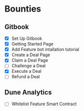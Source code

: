 # Bounties

## Gitbook

- [X] Set Up Gitbook
- [X] Getting Started Page
- [X] Add Feature bot intallation tutorial
- [X] Create a Deal Page
- [X] Claim a Deal Page
- [ ] Challenge a Deal
- [X] Execute a Deal
- [ ] Refund a Deal

## Dune Analytics

- [ ] Whitelist Feature Smart Contract